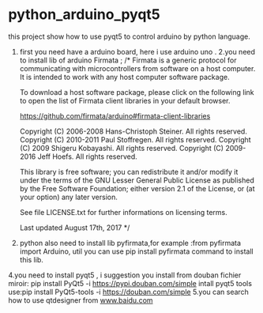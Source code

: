# python_arduino_pyqt5
this project show how to use pyqt5 to control arduino by python language.
1. first you need have a arduino board, here i use arduino uno .
2.you need to install lib of arduino Firmata ; 
    /*
      Firmata is a generic protocol for communicating with microcontrollers
      from software on a host computer. It is intended to work with
      any host computer software package.

      To download a host software package, please click on the following link
      to open the list of Firmata client libraries in your default browser.

      https://github.com/firmata/arduino#firmata-client-libraries

      Copyright (C) 2006-2008 Hans-Christoph Steiner.  All rights reserved.
      Copyright (C) 2010-2011 Paul Stoffregen.  All rights reserved.
      Copyright (C) 2009 Shigeru Kobayashi.  All rights reserved.
      Copyright (C) 2009-2016 Jeff Hoefs.  All rights reserved.

      This library is free software; you can redistribute it and/or
      modify it under the terms of the GNU Lesser General Public
      License as published by the Free Software Foundation; either
      version 2.1 of the License, or (at your option) any later version.

      See file LICENSE.txt for further informations on licensing terms.

      Last updated August 17th, 2017
    */
3. python also need to install lib pyfirmata,for example :from pyfirmata import Arduino, util
  you can use pip install pyfirmata command to install this lib.
  
4.you need to install pyqt5 , i suggestion you install from douban fichier miroir:
  pip install PyQt5 -i https://pypi.douban.com/simple
  intall pyqt5 tools use:pip install PyQt5-tools -i https://douban.com/simple
5.you can search how to use qtdesigner from www.baidu.com
